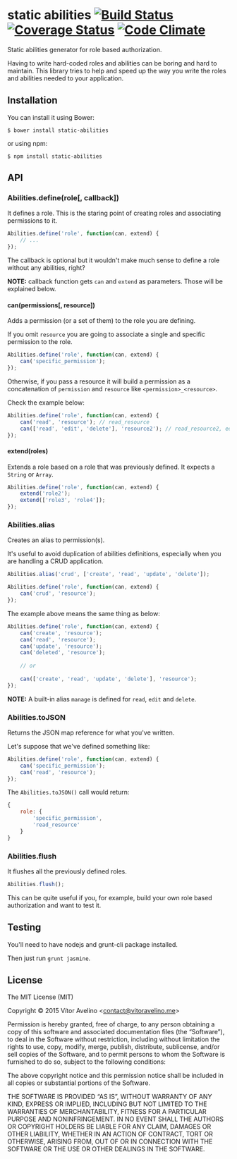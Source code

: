 # static abilities [![Build Status](https://travis-ci.org/vitoravelino/static-abilities.svg?branch=master)](https://travis-ci.org/vitoravelino/static-abilities) [![Coverage Status](https://img.shields.io/coveralls/vitoravelino/static-abilities.svg)](https://coveralls.io/r/vitoravelino/static-abilities) [![Code Climate](https://codeclimate.com/github/vitoravelino/static-abilities/badges/gpa.svg)](https://codeclimate.com/github/vitoravelino/static-abilities)

Static abilities generator for role based authorization.

Having to write hard-coded roles and abilities can be boring and hard to maintain. This library tries to help and speed up the way you write the roles and abilities needed to your application.

## Installation

You can install it using Bower:

```
$ bower install static-abilities
```

or using npm:

```
$ npm install static-abilities
```

## API

### Abilities.define(role[, callback])

It defines a role. This is the staring point of creating roles and associating permissions to it.
         
```javascript
Abilities.define('role', function(can, extend) {
    // ...
});
```

The callback is optional but it wouldn't make much sense to define a role without any abilities, right?

**NOTE:** callback function gets `can` and `extend` as parameters. Those will be explained below.

#### can(permissions[, resource])

Adds a permission (or a set of them) to the role you are defining.
     
If you omit `resource` you are going to associate a single and specific permission to the role.

```javascript
Abilities.define('role', function(can, extend) {
    can('specific_permission');
});
```
     
Otherwise, if you pass a resource it will build a permission as a concatenation of `permission` and `resource` like `<permission>_<resource>`. 

Check the example below:

```javascript
Abilities.define('role', function(can, extend) {
    can('read', 'resource'); // read_resource
    can(['read', 'edit', 'delete'], 'resource2'); // read_resource2, edit_resource2, delete_resource2
});
```

#### extend(roles)

Extends a role based on a role that was previously defined. It expects a `String` or `Array`.
     
```javascript
Abilities.define('role', function(can, extend) {
    extend('role2');
    extend(['role3', 'role4']);
});
```

### Abilities.alias

Creates an alias to permission(s).
         
It's useful to avoid duplication of abilities definitions, especially when you are handling a CRUD application.
         
```javascript
Abilities.alias('crud', ['create', 'read', 'update', 'delete']);

Abilities.define('role', function(can, extend) {
    can('crud', 'resource');
});
```

The example above means the same thing as below:

```javascript
Abilities.define('role', function(can, extend) {
    can('create', 'resource');
    can('read', 'resource');
    can('update', 'resource');
    can('deleted', 'resource');
    
    // or
    
    can(['create', 'read', 'update', 'delete'], 'resource');
});
```

**NOTE:** A built-in alias `manage` is defined for `read`, `edit` and `delete`.


### Abilities.toJSON

Returns the JSON map reference for what you've written.

Let's suppose that we've defined something like:

```javascript
Abilities.define('role', function(can, extend) {
    can('specific_permission');
    can('read', 'resource');
});
```

The `Abilities.toJSON()` call would return:

```javascript
{
    role: {
        'specific_permission',
        'read_resource'
    }
}

```

### Abilities.flush

It flushes all the previously defined roles.

```javascript
Abilities.flush();
```

This can be quite useful if you, for example, build your own role based authorization and want to test it.

## Testing

You'll need to have nodejs and grunt-cli package installed.

Then just run `grunt jasmine`.

## License

The MIT License (MIT)

Copyright © 2015 Vítor Avelino <<contact@vitoravelino.me>>

Permission is hereby granted, free of charge, to any person obtaining a copy of this software and associated documentation files (the “Software”), to deal in the Software without restriction, including without limitation the rights to use, copy, modify, merge, publish, distribute, sublicense, and/or sell copies of the Software, and to permit persons to whom the Software is furnished to do so, subject to the following conditions:

The above copyright notice and this permission notice shall be included in all copies or substantial portions of the Software.

THE SOFTWARE IS PROVIDED “AS IS”, WITHOUT WARRANTY OF ANY KIND, EXPRESS OR IMPLIED, INCLUDING BUT NOT LIMITED TO THE WARRANTIES OF MERCHANTABILITY, FITNESS FOR A PARTICULAR PURPOSE AND NONINFRINGEMENT. IN NO EVENT SHALL THE AUTHORS OR COPYRIGHT HOLDERS BE LIABLE FOR ANY CLAIM, DAMAGES OR OTHER LIABILITY, WHETHER IN AN ACTION OF CONTRACT, TORT OR OTHERWISE, ARISING FROM, OUT OF OR IN CONNECTION WITH THE SOFTWARE OR THE USE OR OTHER DEALINGS IN THE SOFTWARE.

